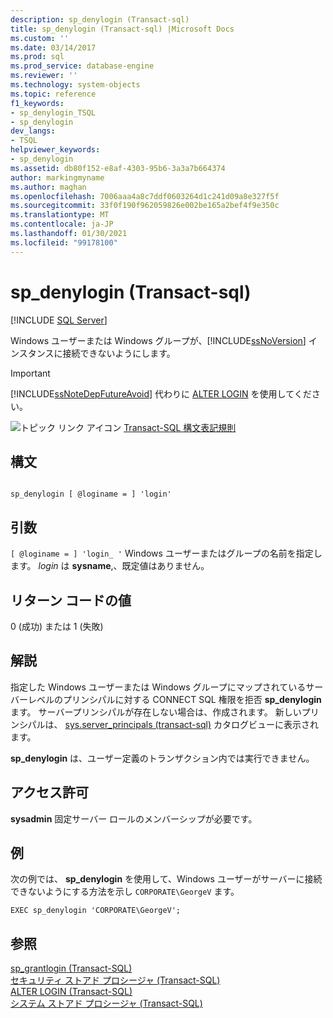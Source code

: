 ```yaml
---
description: sp_denylogin (Transact-sql)
title: sp_denylogin (Transact-sql) |Microsoft Docs
ms.custom: ''
ms.date: 03/14/2017
ms.prod: sql
ms.prod_service: database-engine
ms.reviewer: ''
ms.technology: system-objects
ms.topic: reference
f1_keywords:
- sp_denylogin_TSQL
- sp_denylogin
dev_langs:
- TSQL
helpviewer_keywords:
- sp_denylogin
ms.assetid: db80f152-e8af-4303-95b6-3a3a7b664374
author: markingmyname
ms.author: maghan
ms.openlocfilehash: 7006aaa4a8c7ddf0603264d1c241d09a8e327f5f
ms.sourcegitcommit: 33f0f190f962059826e002be165a2bef4f9e350c
ms.translationtype: MT
ms.contentlocale: ja-JP
ms.lasthandoff: 01/30/2021
ms.locfileid: "99178100"
---
```

# <a name="sp_denylogin-transact-sql"></a>sp_denylogin (Transact-sql)
[!INCLUDE [SQL Server](../../includes/applies-to-version/sqlserver.md)]

  Windows ユーザーまたは Windows グループが、[!INCLUDE[ssNoVersion](../../includes/ssnoversion-md.md)] インスタンスに接続できないようにします。  
  
> [!IMPORTANT]  
>  [!INCLUDE[ssNoteDepFutureAvoid](../../includes/ssnotedepfutureavoid-md.md)] 代わりに [ALTER LOGIN](../../t-sql/statements/alter-login-transact-sql.md) を使用してください。  
  
 ![トピック リンク アイコン](../../database-engine/configure-windows/media/topic-link.gif "トピック リンク アイコン") [Transact-SQL 構文表記規則](../../t-sql/language-elements/transact-sql-syntax-conventions-transact-sql.md)  
  
## <a name="syntax"></a>構文  
  
```  
  
sp_denylogin [ @loginame = ] 'login'   
```  
  
## <a name="arguments"></a>引数  
`[ @loginame = ] 'login_ '` Windows ユーザーまたはグループの名前を指定します。 *login* は **sysname**,、既定値はありません。  
  
## <a name="return-code-values"></a>リターン コードの値  
 0 (成功) または 1 (失敗)  
  
## <a name="remarks"></a>解説  
 指定した Windows ユーザーまたは Windows グループにマップされているサーバーレベルのプリンシパルに対する CONNECT SQL 権限を拒否 **sp_denylogin** ます。 サーバープリンシパルが存在しない場合は、作成されます。 新しいプリンシパルは、 [sys.server_principals &#40;transact-sql&#41;](../../relational-databases/system-catalog-views/sys-server-principals-transact-sql.md) カタログビューに表示されます。  
  
 **sp_denylogin** は、ユーザー定義のトランザクション内では実行できません。  
  
## <a name="permissions"></a>アクセス許可  
 **sysadmin** 固定サーバー ロールのメンバーシップが必要です。  
  
## <a name="examples"></a>例  
 次の例では、 **sp_denylogin** を使用して、Windows ユーザーがサーバーに接続できないようにする方法を示し `CORPORATE\GeorgeV` ます。  
  
```  
EXEC sp_denylogin 'CORPORATE\GeorgeV';  
```  
  
## <a name="see-also"></a>参照  
 [sp_grantlogin &#40;Transact-SQL&#41;](../../relational-databases/system-stored-procedures/sp-grantlogin-transact-sql.md)   
 [セキュリティ ストアド プロシージャ &#40;Transact-SQL&#41;](../../relational-databases/system-stored-procedures/security-stored-procedures-transact-sql.md)   
 [ALTER LOGIN &#40;Transact-SQL&#41;](../../t-sql/statements/alter-login-transact-sql.md)   
 [システム ストアド プロシージャ &#40;Transact-SQL&#41;](../../relational-databases/system-stored-procedures/system-stored-procedures-transact-sql.md)  
  
  
